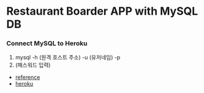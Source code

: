 # Restaurant Boarder APP with MySQL DB

### Connect MySQL to Heroku

1. mysql -h (원격 호스트 주소) -u (유저네임) -p
2. (패스워드 입력)

- [reference](https://www.yalco.kr/lectures/sql/)
- [heroku](https://mysql-web-practice.herokuapp.com/)
